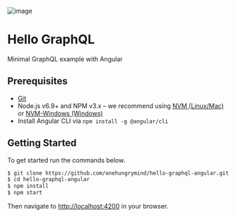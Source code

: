 ![image](https://user-images.githubusercontent.com/1544557/31393933-ca1ef508-ad91-11e7-877a-f957f6c1792f.png)

# Hello GraphQL
Minimal GraphQL example with Angular

## Prerequisites
- [Git](https://git-scm.com/book/en/v2/Getting-Started-Installing-Git)
- Node.js v6.9+ and NPM v3.x – we recommend using [NVM (Linux/Mac)](https://github.com/creationix/nvm) or [NVM-Windows (Windows)](https://github.com/coreybutler/nvm-windows)
- Install Angular CLI via `npm install -g @angular/cli`

## Getting Started
To get started run the commands below.

```bash
$ git clone https://github.com/onehungrymind/hello-graphql-angular.git
$ cd hello-graphql-angular
$ npm install
$ npm start
```

Then navigate to [http://localhost:4200](http://localhost:4200) in your browser.
